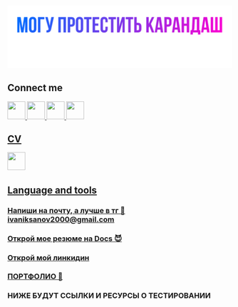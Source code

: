 ![Header](https://github.com/IvanIksanov/ivaniksanov/blob/main/IMG_1538.PNG)
## Connect me
<a rel="nofollow noopener noreferrer" href="https://www.instagram.com/eeevanofff/" target="_blank"><img src="https://i.ibb.co/njJ4x3S/Instagram-Negative-3.png" width="40" height="40" /> 
  <a rel="nofollow noopener noreferrer" href="https://t.me/evanovnew" target="_blank"><img src="https://i.ibb.co/F6jHYT3/Telegram-Negative.png" width="40" height="40" /> <a rel="nofollow noopener noreferrer" href="mailto:ivaniksanov2000@gmail.com.com" target="_blank"><img src="https://i.ibb.co/Ptd9SXd/Vector-2.png" width="40" height="40" />
    <a rel="nofollow noopener noreferrer" href="https://www.linkedin.com/in/ivan-iksanov-765794229/" target="_blank"><img src="https://i.ibb.co/HPSdq9Z/Linked-In-Negative.png" width="40" height="40" /> 

## CV
<a rel="nofollow noopener noreferrer" href="https://www.linkedin.com" target="_blank"><img src="https://i.ibb.co/xLRbLjp/Figma-Negative.png" width="40" height="40" /> 
 
## Language and tools
        
### Напиши на почту, а лучше в тг 💩 ivaniksanov2000@gmail.com
### [Открой мое резюме на Docs 😈](https://docs.google.com/document/d/1HRhtAmWjqkDpU7Tl_bUSwl8JZkZJrTy3cRrkINeLbnQ/edit?usp=sharing)
### [Открой мой линкидин](https://www.linkedin.com/in/ivan-iksanov-765794229/)
### [ПОРТФОЛИО 👾](https://drive.google.com/drive/folders/1tzLY46qKzsIftwOoA00wwULfRxo6GY-D?usp=sharing)

### НИЖЕ БУДУТ ССЫЛКИ И РЕСУРСЫ О ТЕСТИРОВАНИИ
